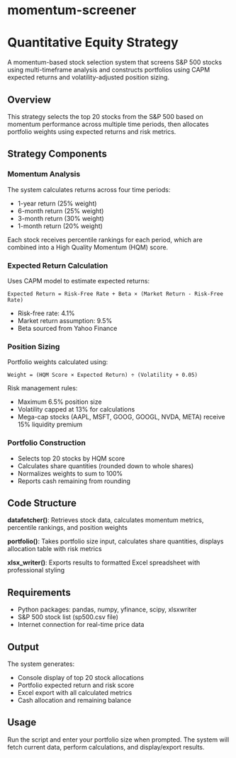 # momentum-screener
# Quantitative Equity Strategy

A momentum-based stock selection system that screens S&P 500 stocks using multi-timeframe analysis and constructs portfolios using CAPM expected returns and volatility-adjusted position sizing.

## Overview

This strategy selects the top 20 stocks from the S&P 500 based on momentum performance across multiple time periods, then allocates portfolio weights using expected returns and risk metrics.

## Strategy Components

### Momentum Analysis
The system calculates returns across four time periods:
- 1-year return (25% weight)
- 6-month return (25% weight) 
- 3-month return (30% weight)
- 1-month return (20% weight)

Each stock receives percentile rankings for each period, which are combined into a High Quality Momentum (HQM) score.

### Expected Return Calculation
Uses CAPM model to estimate expected returns:
```
Expected Return = Risk-Free Rate + Beta × (Market Return - Risk-Free Rate)
```
- Risk-free rate: 4.1%
- Market return assumption: 9.5%
- Beta sourced from Yahoo Finance

### Position Sizing
Portfolio weights calculated using:
```
Weight = (HQM Score × Expected Return) ÷ (Volatility + 0.05)
```

Risk management rules:
- Maximum 6.5% position size
- Volatility capped at 13% for calculations
- Mega-cap stocks (AAPL, MSFT, GOOG, GOOGL, NVDA, META) receive 15% liquidity premium

### Portfolio Construction
- Selects top 20 stocks by HQM score
- Calculates share quantities (rounded down to whole shares)
- Normalizes weights to sum to 100%
- Reports cash remaining from rounding

## Code Structure

**datafetcher()**: Retrieves stock data, calculates momentum metrics, percentile rankings, and position weights

**portfolio()**: Takes portfolio size input, calculates share quantities, displays allocation table with risk metrics

**xlsx_writer()**: Exports results to formatted Excel spreadsheet with professional styling

## Requirements

- Python packages: pandas, numpy, yfinance, scipy, xlsxwriter
- S&P 500 stock list (sp500.csv file)
- Internet connection for real-time price data

## Output

The system generates:
- Console display of top 20 stock allocations
- Portfolio expected return and risk score
- Excel export with all calculated metrics
- Cash allocation and remaining balance

## Usage

Run the script and enter your portfolio size when prompted. The system will fetch current data, perform calculations, and display/export results.
